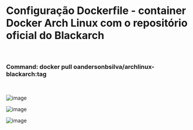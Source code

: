# Configuração Dockerfile - container Docker Arch Linux com o repositório oficial do Blackarch 
<br>
<h3>Command: docker pull oandersonbsilva/archlinux-blackarch:tag</h3>
<br> 

![image](https://github.com/oanderoficial/docker_archlinux-blackarch/assets/32654298/a454a58e-0acf-40f4-adb0-71bfffc1e110)

![image](https://github.com/oanderoficial/docker_archlinux-blackarch/assets/32654298/32cc5e6c-2aa2-4558-9082-9242e5637e91)

![image](https://github.com/oanderoficial/docker_archlinux-blackarch/assets/32654298/808de172-5b24-4053-9ca7-1a318531ca0d)
